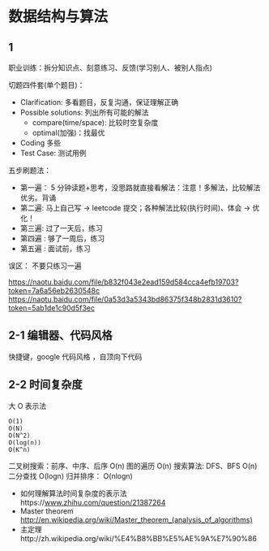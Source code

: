 # 数据结构与算法

## 1

职业训练：拆分知识点、刻意练习、反馈(学习别人、被别人指点)

切题四件套(单个题目)：

-   Clarification: 多看题目，反复沟通，保证理解正确
-   Possible solutions: 列出所有可能的解法
    -   compare(time/space): 比较时空复杂度
    -   optimal(加强)：找最优
-   Coding 多些
-   Test Case: 测试用例

五步刷题法：

-   第一遍： 5 分钟读题+思考，没思路就直接看解法：注意！多解法，比较解法优劣。背诵
-   第二遍: 马上自己写 -> leetcode 提交；各种解法比较(执行时间)、体会 -> 优化！
-   第三遍: 过了一天后，练习
-   第四遍 : 够了一周后，练习
-   第五遍 : 面试前，练习

误区： 不要只练习一遍

https://naotu.baidu.com/file/b832f043e2ead159d584cca4efb19703?token=7a6a56eb2630548c
https://naotu.baidu.com/file/0a53d3a5343bd86375f348b2831d3610?token=5ab1de1c90d5f3ec

## 2-1 编辑器、代码风格

快捷键，google 代码风格 ，自顶向下代码

## 2-2 时间复杂度

大 O 表示法

```
O(1)
O(N)
O(N^2)
O(log(n))
O(K^n)
```

二叉树搜索：前序、中序、后序 O(n)
图的遍历 O(n)
搜索算法: DFS、BFS O(n)
二分查找 O(logn)
归并排序： O(nlogn)

-   如何理解算法时间复杂度的表示法https://www.zhihu.com/question/21387264
-   Master theorem http://en.wikipedia.org/wiki/Master_theorem_(analysis_of_algorithms)
-   主定理http://zh.wikipedia.org/wiki/%E4%B8%BB%E5%AE%9A%E7%90%86
